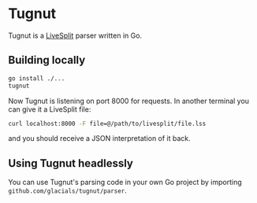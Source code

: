 # Tugnut

Tugnut is a [LiveSplit][1] parser written in Go.

[1]: http://livesplit.org/

## Building locally

```bash
go install ./...
tugnut
```

Now Tugnut is listening on port 8000 for requests. In another terminal you can give it a LiveSplit file:

```bash
curl localhost:8000 -F file=@/path/to/livesplit/file.lss
```

and you should receive a JSON interpretation of it back.

## Using Tugnut headlessly

You can use Tugnut's parsing code in your own Go project by importing `github.com/glacials/tugnut/parser`.
